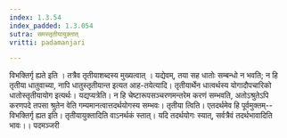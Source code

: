 ```yaml
---
index: 1.3.54
index_padded: 1.3.054
sutra: समस्तृतीयायुक्तात्
vritti: padamanjari

---
```

विभक्तिर्गृ ह्यते इति । तत्रैव तृतीयाशब्दस्य मुख्यत्वात् । यद्येवम्, तया सह धातोः सम्बन्धो न भवति; न हि तृतीया धातुवाच्या, नापि धातुस्तृतीयान्त इत्यत आह-तयेत्यादि। तृतीयार्थेन धात्वर्थस्य योगादौपचारिको धातोस्तृतीयायोग इत्यर्थः। यद्यप्यत्रेति। न हि चेष्टारूपसञ्चरणमन्तरेम करणं सम्भवति, अतोऽश्रुतेऽपि करणपदे तपसा श्रुतेन वेति गम्यमानत्वात्तदर्थयोगस्य सम्भवः। तृतीया त्विति। एतदर्थमेव हि पूर्वमुक्तम्--विभक्तिर्गृ ह्यत इति। तृतीयायुक्तादिति वाऽनर्थकं स्तात्। यदि तदर्थयोगः स्यात्, सर्वत्रैवं तदर्थभावादिति भावः।। 
पदमञ्जरी